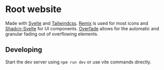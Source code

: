 # Root website
Made with [Svelte](https://svelte.dev/) and [Tailwindcss](https://tailwindcss.com/). [Remix](https://remixicon.com/) is used for most icons and [Shadcn-Svelte](https://www.shadcn-svelte.com/) for UI components. [Overfade](https://github.com/therealPaulPlay/overfade) allows for the automatic and granular fading out of overflowing elements.

## Developing
Start the dev server using `npm run dev` or use vite commands directly.
